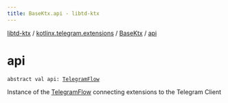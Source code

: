 ```yaml
---
title: BaseKtx.api - libtd-ktx
---
```


[libtd-ktx](../../index.html) / [kotlinx.telegram.extensions](../index.html) / [BaseKtx](index.html) / [api](./api.html)

# api

`abstract val api: `[`TelegramFlow`](../../kotlinx.telegram.core/-telegram-flow/index.html)

Instance of the [TelegramFlow](../../kotlinx.telegram.core/-telegram-flow/index.html) connecting extensions to the Telegram Client

